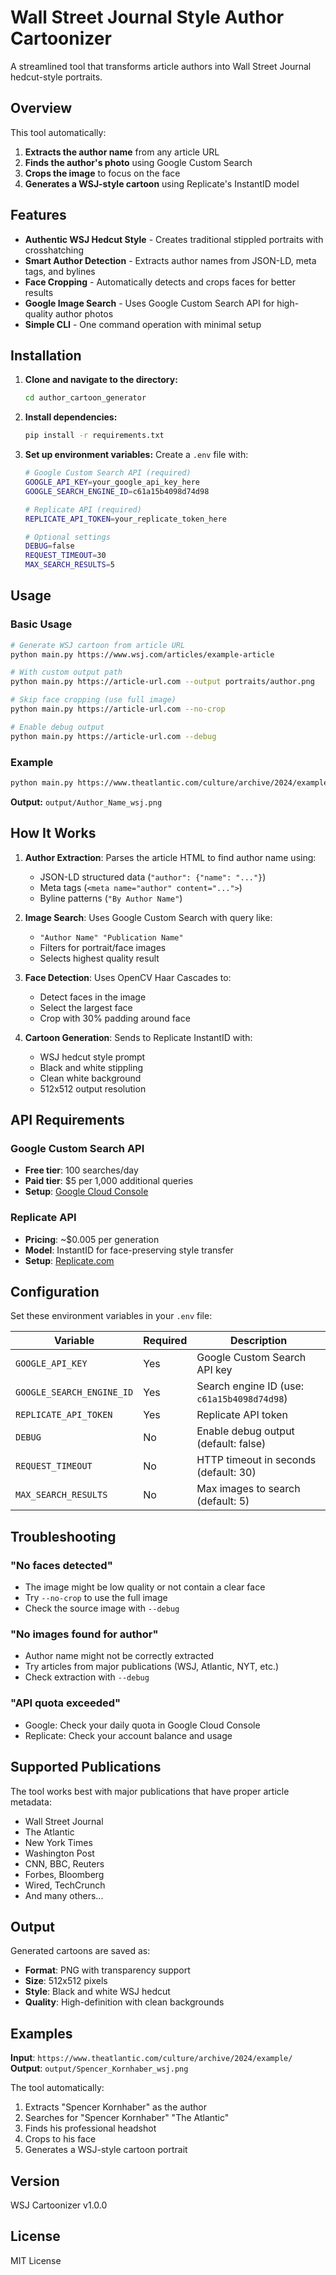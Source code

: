 # Wall Street Journal Style Author Cartoonizer

A streamlined tool that transforms article authors into Wall Street Journal hedcut-style portraits.

## Overview

This tool automatically:
1. **Extracts the author name** from any article URL
2. **Finds the author's photo** using Google Custom Search
3. **Crops the image** to focus on the face  
4. **Generates a WSJ-style cartoon** using Replicate's InstantID model

## Features

- **Authentic WSJ Hedcut Style** - Creates traditional stippled portraits with crosshatching
- **Smart Author Detection** - Extracts author names from JSON-LD, meta tags, and bylines
- **Face Cropping** - Automatically detects and crops faces for better results
- **Google Image Search** - Uses Google Custom Search API for high-quality author photos
- **Simple CLI** - One command operation with minimal setup

## Installation

1. **Clone and navigate to the directory:**
   ```bash
   cd author_cartoon_generator
   ```

2. **Install dependencies:**
   ```bash
   pip install -r requirements.txt
   ```

3. **Set up environment variables:**
   Create a `.env` file with:
   ```bash
   # Google Custom Search API (required)
   GOOGLE_API_KEY=your_google_api_key_here
   GOOGLE_SEARCH_ENGINE_ID=c61a15b4098d74d98

   # Replicate API (required)
   REPLICATE_API_TOKEN=your_replicate_token_here

   # Optional settings
   DEBUG=false
   REQUEST_TIMEOUT=30
   MAX_SEARCH_RESULTS=5
   ```

## Usage

### Basic Usage

```bash
# Generate WSJ cartoon from article URL
python main.py https://www.wsj.com/articles/example-article

# With custom output path
python main.py https://article-url.com --output portraits/author.png

# Skip face cropping (use full image)
python main.py https://article-url.com --no-crop

# Enable debug output
python main.py https://article-url.com --debug
```

### Example

```bash
python main.py https://www.theatlantic.com/culture/archive/2024/example-article/
```

**Output:** `output/Author_Name_wsj.png`

## How It Works

1. **Author Extraction**: Parses the article HTML to find author name using:
   - JSON-LD structured data (`"author": {"name": "..."}`)
   - Meta tags (`<meta name="author" content="...">`)
   - Byline patterns (`"By Author Name"`)

2. **Image Search**: Uses Google Custom Search with query like:
   - `"Author Name" "Publication Name"`
   - Filters for portrait/face images
   - Selects highest quality result

3. **Face Detection**: Uses OpenCV Haar Cascades to:
   - Detect faces in the image
   - Select the largest face
   - Crop with 30% padding around face

4. **Cartoon Generation**: Sends to Replicate InstantID with:
   - WSJ hedcut style prompt
   - Black and white stippling
   - Clean white background
   - 512x512 output resolution

## API Requirements

### Google Custom Search API
- **Free tier**: 100 searches/day
- **Paid tier**: $5 per 1,000 additional queries
- **Setup**: [Google Cloud Console](https://console.cloud.google.com/)

### Replicate API
- **Pricing**: ~$0.005 per generation
- **Model**: InstantID for face-preserving style transfer
- **Setup**: [Replicate.com](https://replicate.com/)

## Configuration

Set these environment variables in your `.env` file:

| Variable | Required | Description |
|----------|----------|-------------|
| `GOOGLE_API_KEY` | Yes | Google Custom Search API key |
| `GOOGLE_SEARCH_ENGINE_ID` | Yes | Search engine ID (use: `c61a15b4098d74d98`) |
| `REPLICATE_API_TOKEN` | Yes | Replicate API token |
| `DEBUG` | No | Enable debug output (default: false) |
| `REQUEST_TIMEOUT` | No | HTTP timeout in seconds (default: 30) |
| `MAX_SEARCH_RESULTS` | No | Max images to search (default: 5) |

## Troubleshooting

### "No faces detected"
- The image might be low quality or not contain a clear face
- Try `--no-crop` to use the full image
- Check the source image with `--debug`

### "No images found for author"
- Author name might not be correctly extracted
- Try articles from major publications (WSJ, Atlantic, NYT, etc.)
- Check extraction with `--debug`

### "API quota exceeded"
- Google: Check your daily quota in Google Cloud Console
- Replicate: Check your account balance and usage

## Supported Publications

The tool works best with major publications that have proper article metadata:
- Wall Street Journal
- The Atlantic
- New York Times
- Washington Post
- CNN, BBC, Reuters
- Forbes, Bloomberg
- Wired, TechCrunch
- And many others...

## Output

Generated cartoons are saved as:
- **Format**: PNG with transparency support
- **Size**: 512x512 pixels
- **Style**: Black and white WSJ hedcut
- **Quality**: High-definition with clean backgrounds

## Examples

**Input**: `https://www.theatlantic.com/culture/archive/2024/example/`
**Output**: `output/Spencer_Kornhaber_wsj.png`

The tool automatically:
1. Extracts "Spencer Kornhaber" as the author
2. Searches for "Spencer Kornhaber" "The Atlantic" 
3. Finds his professional headshot
4. Crops to his face
5. Generates a WSJ-style cartoon portrait

## Version

WSJ Cartoonizer v1.0.0

## License

MIT License